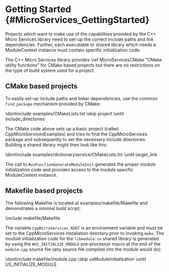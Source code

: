 Getting Started    {#MicroServices_GettingStarted}
===============

Projects which want to make use of the capabilities provided by the C++ Micro Services
library need to set-up the correct include paths and link dependencies. Further, each
executable or shared library which needs a ModuleContext instance must contain specific
initialization code.

The C++ Micro Services library provides \ref MicroServicesCMake "CMake utility functions"
for CMake based projects but there are no restrictions on the type of build system used
for a project.

CMake based projects
--------------------

To easily set-up include paths and linker dependencies, use the common `find_package`
mechanism provided by CMake:

\dontinclude examples/CMakeLists.txt
\skip project
\until include_directories

The CMake code above sets up a basic project (called CppMicroServicesExamples) and tries
to find the CppMicroServices package and subsequently to set the necessary include
directories. Building a shared library might then look like this:

\dontinclude examples/dictionaryservice/CMakeLists.txt
\until target_link

The call to `#usFunctionGenerateModuleInit` generates the proper module initialization
code and provides access to the module specific ModuleContext instance.

Makefile based projects
-----------------------

The following Makefile is located at examples/makefile/Makefile and demonstrates a minimal
build script:

\include makefile/Makefile

The variable `CppMicroServices_ROOT` is an environment variable and must be set to the
CppMicroServices installation directory prior to invoking `make`. The module initialization
code for the `libmodule.so` shared library is generated by using the `#US_INITIALIZE_MODULE`
pre-processor macro at the end of the `module.cpp` source file (any source file compiled
into the module would do):

\dontinclude makefile/module.cpp
\skip usModuleInitialization
\until US_INITIALIZE_MODULE
